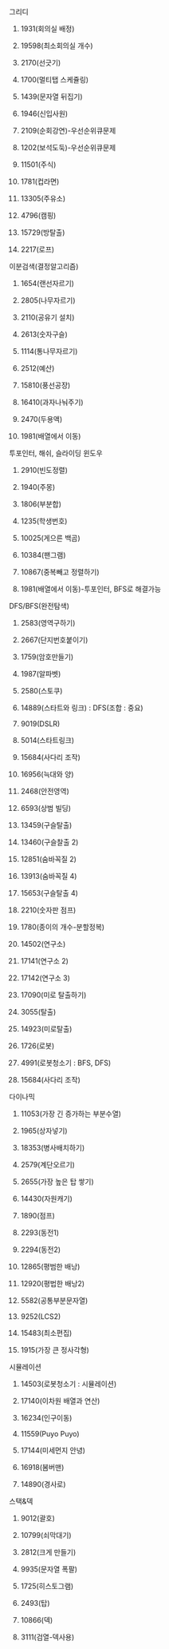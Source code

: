 그리디

1. 1931(회의실 배정)

2. 19598(최소회의실 개수)

3. 2170(선긋기)

4. 1700(멀티탭 스케쥴링)

5. 1439(문자열 뒤집기)

6. 1946(신입사원)

7. 2109(순회강연)-우선순위큐문제

8. 1202(보석도둑)-우선순위큐문제

9. 11501(주식)

10. 1781(컵라면)

11. 13305(주유소)

12. 4796(캠핑)

13. 15729(방탈출)

14. 2217(로프)

이분검색(결정알고리즘)

1. 1654(랜선자르기)

2. 2805(나무자르기)

3. 2110(공유기 설치)

4. 2613(숫자구슬)

5. 1114(통나무자르기)

6. 2512(예산)

7. 15810(풍선공장)

8. 16410(과자나눠주기)

9. 2470(두용액)

10. 1981(배열에서 이동)

투포인터, 해쉬, 슬라이딩 윈도우

1. 2910(빈도정렬)

2. 1940(주몽)

3. 1806(부분합)

4. 1235(학생번호)

5. 10025(게으른 백곰)

6. 10384(팬그램)

7. 10867(중복빼고 정렬하기)

8. 1981(배열에서 이동)-투포인터, BFS로 해결가능

DFS/BFS(완전탐색)

1. 2583(영역구하기)

2. 2667(단지번호붙이기)

3. 1759(암호만들기)

4. 1987(알파벳)

5. 2580(스토쿠)

6. 14889(스타트와 링크) : DFS(조합 : 중요)

7. 9019(DSLR)

8. 5014(스타트링크)

9. 15684(사다리 조작)

10. 16956(늑대와 양)

11. 2468(안전영역)

12. 6593(상범 빌딩)

13. 13459(구슬탈출)

14. 13460(구슬찰출 2)

15. 12851(숨바꼭질 2)

16. 13913(숨바꼭질 4)

17. 15653(구슬탈출 4)

18. 2210(숫자판 점프)

19. 1780(종이의 개수-분할정복)

20. 14502(연구소)

21. 17141(연구소 2)

22. 17142(연구소 3)

23. 17090(미로 탈출하기)

24. 3055(탈출)

25. 14923(미로탈출)

26. 1726(로봇)

27. 4991(로봇청소기 : BFS, DFS)

28. 15684(사다리 조작)

다이나믹

1. 11053(가장 긴 증가하는 부분수열)

2. 1965(상자넣기)

3. 18353(병사배치하기)

4. 2579(계단오르기)

5. 2655(가장 높은 탑 쌓기)

6. 14430(자원캐기)

7. 1890(점프)

8. 2293(동전1)

9. 2294(동전2)

10. 12865(평범한 배낭)

11. 12920(평법한 배낭2)

12. 5582(공통부분문자열)

13. 9252(LCS2)

14. 15483(최소편집)

15. 1915(가장 큰 정사각형)

시뮬레이션

1. 14503(로봇청소기 : 시뮬레이션)

2. 17140(이차원 배열과 연산)

3. 16234(인구이동)

4. 11559(Puyo Puyo)

5. 17144(미세먼지 안녕)

6. 16918(봄버맨)

7. 14890(경사로)

스택&덱

1. 9012(괄호)

2. 10799(쇠막대기)

3. 2812(크게 만들기)

4. 9935(문자열 폭팔)

5. 1725(히스토그램)

6. 2493(탑)

7. 10866(덱)

8. 3111(검열-덱사용)
